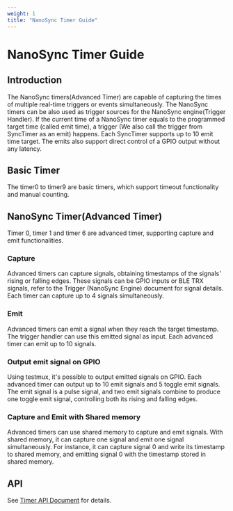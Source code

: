 ```yaml
---
weight: 1
title: "NanoSync Timer Guide"
---
```


# NanoSync Timer Guide
## Introduction 
The NanoSync timers(Advanced Timer) are capable of capturing the times of multiple real-time triggers or events simultaneously. The NanoSync timers can be also used as trigger sources for the NanoSync engine(Trigger Handler).
If the current time of a NanoSync timer equals to the programmed target time (called emit time), a trigger (We also call the trigger from SyncTimer as an emit) happens. Each SyncTimer supports up to 10 emit time target. The emits also support direct control of a GPIO output without any latency.

## Basic Timer
The timer0 to timer9 are basic timers, which support timeout functionality  and  manual counting.

## NanoSync Timer(Advanced Timer)
Timer 0, timer 1 and timer 6 are advanced timer, supporting capture and emit functionalities. 
### Capture
Advanced timers can capture signals, obtaining timestamps of the signals' rising or falling edges. These signals can be GPIO inputs or BLE TRX signals, refer to the Trigger (NanoSync Engine) document for signal details. Each timer can capture up to 4 signals simultaneously.

### Emit
Advanced timers can emit a signal when they reach the target timestamp. The trigger handler can use this emitted signal as input. Each advanced timer can emit up to 10 signals.

### Output emit signal on GPIO
Using testmux, it's possible to output emitted signals on GPIO. Each advanced timer can output up to 10 emit signals and 5 toggle emit signals. The emit signal is a pulse signal, and two emit signals combine to produce one toggle emit signal, controlling both its rising and falling edges.

### Capture and Emit with Shared memory
Advanced timers can use shared memory to capture and emit signals. With shared memory, it can capture one signal and emit one signal simultaneously. For instance, it can capture signal 0 and write its timestamp to shared memory, and emitting signal 0 with the timestamp stored in shared memory.

## API
See [Timer API Document](https://inplay-inc.github.io/API%20Doc/html/group___h_a_l___t_r_i_g.html) for details.




